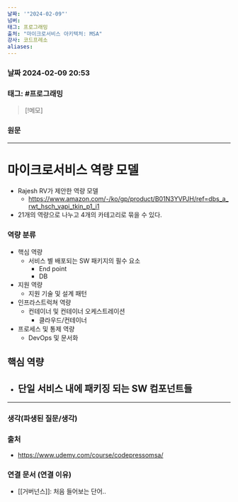 ```yaml
---
날짜: '"2024-02-09"'
넘버: 
태그: 프로그래밍
출처: "마이크로서비스 아키텍처: MSA"
강사: 코드프레소
aliases:
---
```

### 날짜  2024-02-09 20:53

### 태그: #프로그래밍 

>[!메모]
>

### 원문
---
# 마이크로서비스 역량 모델
- Rajesh RV가 제안한 역량 모델
	- https://www.amazon.com/-/ko/gp/product/B01N3YVPJH/ref=dbs_a_rwt_hsch_vapi_tkin_p1_i1
- 21개의 역량으로 나누고 4개의 카테고리로 묶을 수 있다.
### 역량 분류
- 핵심 역량
	- 서비스 별 배포되는 SW 패키지의 필수 요소
		- End point
		- DB
- 지원 역량
	- 지원 기술 및 설계 패턴
- 인프라스트럭쳐 역량
	- 컨테이너 및 컨테이너 오케스트레이션
		- 클라우드/컨테이너
- 프로세스 및 통제 역량
	- DevOps 및 문서화
## 핵심 역량
- 단일 서비스 내에 패키징 되는 SW 컴포넌트들
	- 

---
### 생각(파생된 질문/생각)

### 출처
- https://www.udemy.com/course/codepressomsa/

### 연결 문서 (연결 이유)
- [[거버넌스]]: 처음 들어보는 단어..
